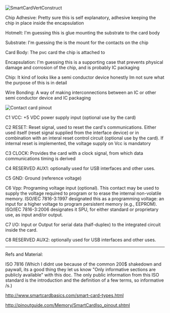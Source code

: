 
![SmartCardVertConstruct](https://upload.wikimedia.org/wikipedia/commons/2/2e/Smartcard_chip_structure_and_packaging_EN.svg)

Chip Adhesive: Pretty sure this is self explanatory, adhesive keeping the chip in place inside the encapsulation

Hotmelt: I'm guessing this is glue mounting the substrate to the card body

Substrate: I'm guessing the is the mount for the contacts on the chip

Card Body: The pvc card the chip is attached to

Encapsulation: I'm guessing this is a supporting case that prevents physical damage and corrosion of the chip, and is probably IC packaging

Chip: It kind of looks like a semi conductor device honestly Im not sure what the purpose of this is in detail 

Wire Bonding: A way of making interconnections between an IC or other semi conductor device and IC packaging

![Contact card pinout](http://www.smartcardbasics.com/smart_card_images/smart-card-module.gif)

C1 	VCC: 	+5 VDC power supply input (optional use by the card)

C2 	RESET: 	Reset signal, used to reset the card's communications. Either used itself (reset signal supplied from the interface device) or in combination with an interal reset control circuit (optional use by the card). If internal reset is implemented, the voltage supply on Vcc is mandatory

C3 	CLOCK: 	Provides the card with a clock signal, from which data communications timing is derived

C4 	RESERVED 	AUX1: optionally used for USB interfaces and other uses.

C5 	GND: 	Ground (reference voltage)

C6 	Vpp: 	Programing voltage input (optional). This contact may be used to supply the voltage required to program or to erase the internal non-volatile memory. ISO/IEC 7816-3:1997 designated this as a programming voltage: an input for a higher voltage to program persistent memory (e.g., EEPROM). ISO/IEC 7816-3:2006 designates it SPU, for either standard or proprietary use, as input and/or output.

C7 	I/O: 	Input or Output for serial data (half-duplex) to the integrated circuit inside the card. 

C8 	RESERVED 	AUX2: optionally used for USB interfaces and other uses.

---
Refs and Material: 

ISO 7816 (Which I didnt use because of the common 200$ shakedown and paywall, its a good thing they let us know "Only informative sections are publicly available" with this doc. The only public information from this ISO standard is the introduction and the definition of a few terms, so informative /s.)

http://www.smartcardbasics.com/smart-card-types.html

http://pinoutguide.com/Memory/SmartCardIso_pinout.shtml
